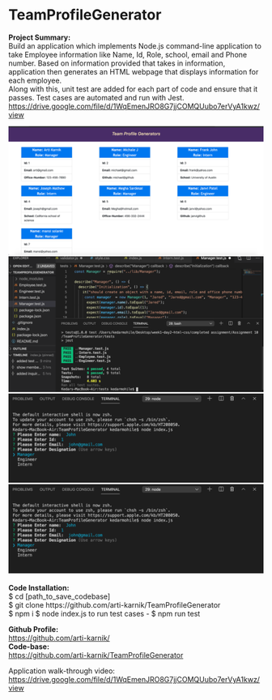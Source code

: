 # TeamProfileGenerator

<strong> Project Summary: </strong> <br>
Build an application which implements Node.js command-line application to take Employee information like Name, Id, Role, school, email and Phone number. 
Based on information provided that takes in information, application then generates an HTML webpage that displays information for each employee.  
Along with this, unit test are added for each part of code and ensure that it passes. Test cases are automated and run with Jest.
<br>
https://drive.google.com/file/d/1WqEmenJRO8G7jjCOMQUubo7erVyA1kwz/view
<div align="left">
      <img src="./src/assets/images/SS1.png">
      <img src="./src/assets/images/SS2.png">
      <img src="./src/assets/images/SS3.png">
      <img src="./src/assets/images/SS3.png">
</div>
<br>
<strong> Code Installation: </strong> <br>
$ cd [path_to_save_codebase] <br>
$ git clone https://github.com/arti-karnik/TeamProfileGenerator <br>
$ npm i 
$ node index.js 
to run test cases - $ npm run test

<strong> Github Profile: </strong> <br>
https://github.com/arti-karnik/ <br>
<strong> Code-base: </strong> <br>
https://github.com/arti-karnik/TeamProfileGenerator

Application walk-through video: 
https://drive.google.com/file/d/1WqEmenJRO8G7jjCOMQUubo7erVyA1kwz/view

